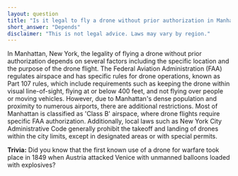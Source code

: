 ```yaml
---
layout: question
title: "Is it legal to fly a drone without prior authorization in Manhattan, New York?"
short_answer: "Depends"
disclaimer: "This is not legal advice. Laws may vary by region."
---
```


In Manhattan, New York, the legality of flying a drone without prior authorization depends on several factors including the specific location and the purpose of the drone flight. The Federal Aviation Administration (FAA) regulates airspace and has specific rules for drone operations, known as Part 107 rules, which include requirements such as keeping the drone within visual line-of-sight, flying at or below 400 feet, and not flying over people or moving vehicles. However, due to Manhattan's dense population and proximity to numerous airports, there are additional restrictions. Most of Manhattan is classified as 'Class B' airspace, where drone flights require specific FAA authorization. Additionally, local laws such as New York City Administrative Code generally prohibit the takeoff and landing of drones within the city limits, except in designated areas or with special permits.

**Trivia:** Did you know that the first known use of a drone for warfare took place in 1849 when Austria attacked Venice with unmanned balloons loaded with explosives?
